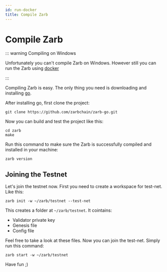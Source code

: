 ```yaml
---
id: run-docker
title: Compile Zarb
---
```


# Compile Zarb

::: warning Compiling on Windows

Unfortunately you can't compile Zarb on Windows. However still you can run the Zarb using
[docker](./run-docker.md)

:::

Compiling Zarb is easy. The only thing you need is downloading and installing
[go](https://golang.org/doc/install).

After installing go, first clone the project:

```
git clone https://github.com/zarbchain/zarb-go.git
```

Now you can build and test the project like this:

```
cd zarb
make
```

Run this command to make sure the Zarb is successfully compiled and installed in your machine:

```
zarb version
```

## Joining the Testnet

Let's join the testnet now. First you need to create a workspace for test-net. Like this:

```
zarb init -w ~/zarb/testnet --test-net
```

This creates a folder at `~/zarb/testnet`. It cointains:

- Validator private key
- Genesis file
- Config file

Feel free to take a look at these files. Now you can join the test-net. Simply run this command:

```
zarb start -w ~/zarb/testnet
```

Have fun ;)
